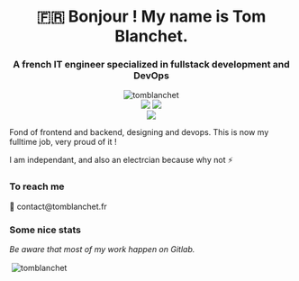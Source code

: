 <h1 align="center">🇫🇷 Bonjour ! My name is Tom Blanchet.</h1>
<h3 align="center">A french IT engineer specialized in fullstack development and DevOps</h3>

<div align="center">
    <img src="https://komarev.com/ghpvc/?username=frontBOI&label=Profile%20views&color=0e75b6&style=flat" alt="tomblanchet" />
</div>
 
<div align="center">
    <img src=https://img.shields.io/badge/TypeScript-007ACC?style=for-the-badge&logo=typescript&logoColor=white>
    <img src=https://img.shields.io/badge/React-20232A?style=for-the-badge&logo=react&logoColor=61DAFB>
</div>
 
<div align="center">
    <a href='https://www.google.com/url?sa=t&rct=j&q=&esrc=s&source=web&cd=&cad=rja&uact=8&ved=2ahUKEwiFmq2GueKEAxXf_7sIHcONCvcQFnoECBEQAQ&url=https%3A%2F%2Ffr.linkedin.com%2Fin%2Ftom-blanchet&usg=AOvVaw2NyolXUeo7ja8PpF4VNmHt&opi=89978449'>
    <img src=https://img.shields.io/badge/Contact_me-0077B5?logo=linkedin&logoColor=white&style=for-the-badge>
    </a>
</div>

<p>Fond of frontend and backend, designing and devops. This is now my fulltime job, very proud of it !</p>
<p>I am independant, and also an electrcian because why not ⚡️</p>

<h3 align="left">To reach me</h3>
<p>📨 contact@tomblanchet.fr</p>
</p>

<h3 align="left">Some nice stats</h3>
<i>Be aware that most of my work happen on Gitlab.</i>
<p>&nbsp;<img align="center" src="https://github-readme-stats.vercel.app/api?username=frontBOI&show_icons=true&locale=en" alt="tomblanchet" /></p>
